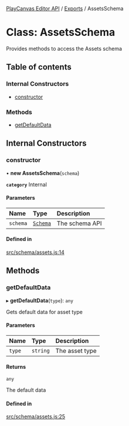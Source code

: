 [PlayCanvas Editor API](../README.md) / [Exports](../modules.md) / AssetsSchema

# Class: AssetsSchema

Provides methods to access the Assets schema

## Table of contents

### Internal Constructors

- [constructor](AssetsSchema.md#constructor)

### Methods

- [getDefaultData](AssetsSchema.md#getdefaultdata)

## Internal Constructors

### constructor

• **new AssetsSchema**(`schema`)

**`category`** Internal

#### Parameters

| Name | Type | Description |
| :------ | :------ | :------ |
| `schema` | [`Schema`](Schema.md) | The schema API |

#### Defined in

[src/schema/assets.js:14](https://github.com/playcanvas/editor-api/blob/4a0a671/src/schema/assets.js#L14)

## Methods

### getDefaultData

▸ **getDefaultData**(`type`): `any`

Gets default data for asset type

#### Parameters

| Name | Type | Description |
| :------ | :------ | :------ |
| `type` | `string` | The asset type |

#### Returns

`any`

The default data

#### Defined in

[src/schema/assets.js:25](https://github.com/playcanvas/editor-api/blob/4a0a671/src/schema/assets.js#L25)
